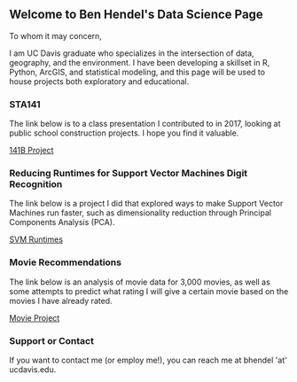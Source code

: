 ## Welcome to Ben Hendel's Data Science Page

To whom it may concern,

I am UC Davis graduate who specializes in the intersection of data, geography, and the environment. I have been developing a skillset in R, Python, ArcGIS, and statistical modeling, and this page will be used to house projects both exploratory and educational.



### STA141

The link below is to a class presentation I contributed to in 2017, looking at public school construction projects. I hope you find it valuable. 

<a href="Final_Presentation.html">141B Project</a> 

### Reducing Runtimes for Support Vector Machines Digit Recognition 

The link below is a project I did that explored ways to make Support Vector Machines run faster, such as dimensionality reduction through Principal Components Analysis (PCA).

<a href="STA141CProject.htm">SVM Runtimes</a> 

### Movie Recommendations

The link below is an analysis of movie data for 3,000 movies, as well as some attempts to predict what rating I will give a certain movie based on the movies I have already rated.

<a href="bcl_244169881.htm">Movie Project</a> 


### Support or Contact
 If you want to contact me (or employ me!), you can reach me at bhendel 'at' ucdavis.edu. 
 
